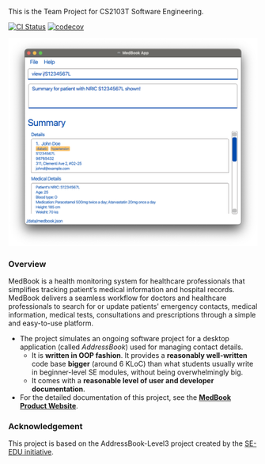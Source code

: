 This is the Team Project for CS2103T Software Engineering.

[![CI Status](https://github.com/AY2122S2-CS2103T-T11-1/tp/actions/workflows/gradle.yml/badge.svg)](https://github.com/AY2122S2-CS2103T-T11-1/tp/actions/workflows/gradle.yml)
[![codecov](https://codecov.io/gh/AY2122S2-CS2103T-T11-1/tp/branch/master/graph/badge.svg?token=2D312VMBNN)](https://codecov.io/gh/AY2122S2-CS2103T-T11-1/tp)

![Ui](docs/images/Ui.png)

### Overview

MedBook is a health monitoring system for healthcare professionals that simplifies tracking patient’s medical information and hospital records. MedBook delivers a seamless workflow for doctors and healthcare professionals to search for or update patients' emergency contacts, medical information, medical tests, consultations and prescriptions through a simple and easy-to-use platform.

* The project simulates an ongoing software project for a desktop application (called _AddressBook_) used for managing contact details.
  * It is **written in OOP fashion**. It provides a **reasonably well-written** code base **bigger** (around 6 KLoC) than what students usually write in beginner-level SE modules, without being overwhelmingly big.
  * It comes with a **reasonable level of user and developer documentation**.
* For the detailed documentation of this project, see the **[MedBook Product Website](https://ay2122s2-cs2103t-t11-1.github.io/tp/)**.

### Acknowledgement
This project is based on the AddressBook-Level3 project created by the [SE-EDU initiative](https://se-education.org).
